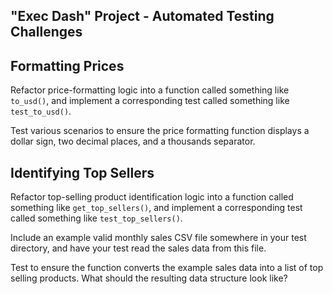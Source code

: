 ## "Exec Dash" Project - Automated Testing Challenges

## Formatting Prices

Refactor price-formatting logic into a function called something like `to_usd()`, and implement a corresponding test called something like `test_to_usd()`.

Test various scenarios to ensure the price formatting function displays a dollar sign, two decimal places, and a thousands separator.

## Identifying Top Sellers

Refactor top-selling product identification logic into a function called something like `get_top_sellers()`, and implement a corresponding test called something like `test_top_sellers()`.

Include an example valid monthly sales CSV file somewhere in your test directory, and have your test read the sales data from this file.

Test to ensure the function converts the example sales data into a list of top selling products. What should the resulting data structure look like?
